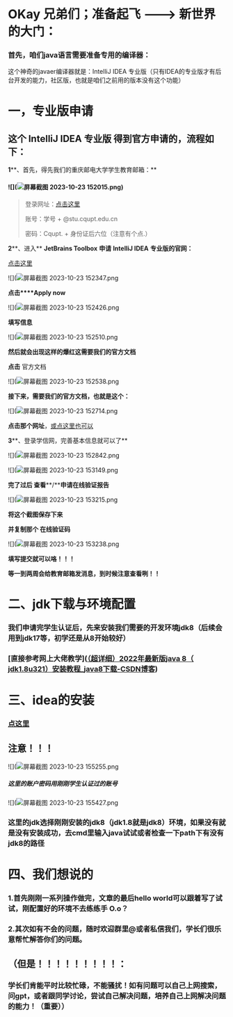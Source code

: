 # **OKay** **兄弟们；准备起飞** **--->** **新世界的大门：**

### 首先，咱们java语言需要准备专用的编译器：

这个神奇的javaer编译器就是：IntelliJ IDEA 专业版（只有IDEA的专业版才有后台开发的能力，社区版，也就是咱们之前用的版本没有这个功能）

# 一，专业版申请

## 这个 IntelliJ IDEA 专业版 得到官方申请的，流程如下：

**1****、首先，得先我们的重庆邮电大学学生教育邮箱：**

#### ![](![屏幕截图 2023-10-23 152015.png](resource.pic%2F%C6%C1%C4%BB%BD%D8%CD%BC%202023-10-23%20152015.png))

> 登录网址：[点击这里](https://mail.cqupt.edu.cn/)
>
> 账号：学号 + @stu.cqupt.edu.cn
>
> 密码：Cqupt. + 身份证后六位（注意有个点.）

**2****、进入** **JetBrains Toolbox** **申请** **IntelliJ IDEA** **专业版的官网：**

[点击这里](https://www.jetbrains.com/community/education/#students)

![](![屏幕截图 2023-10-23 152347.png](resource.pic%2F%C6%C1%C4%BB%BD%D8%CD%BC%202023-10-23%20152347.png)

**点击****Apply now**

![](![屏幕截图 2023-10-23 152426.png](resource.pic%2F%C6%C1%C4%BB%BD%D8%CD%BC%202023-10-23%20152426.png)

**填写信息**

![](![屏幕截图 2023-10-23 152510.png](resource.pic%2F%C6%C1%C4%BB%BD%D8%CD%BC%202023-10-23%20152510.png)

**然后就会出现这样的爆红这需要我们的官方文档**

**点击** 官方文档

![](![屏幕截图 2023-10-23 152538.png](resource.pic%2F%C6%C1%C4%BB%BD%D8%CD%BC%202023-10-23%20152538.png)

**接下来，需要我们的官方文档，也就是这个：**

![](![屏幕截图 2023-10-23 152714.png](resource.pic%2F%C6%C1%C4%BB%BD%D8%CD%BC%202023-10-23%20152714.png)

**点击那个网址**，[或点这里也可以](https://www.chsi.com.cn/)

**3****、登录学信网，完善基本信息就可以了**

![](![屏幕截图 2023-10-23 152842.png](resource.pic%2F%C6%C1%C4%BB%BD%D8%CD%BC%202023-10-23%20152842.png)

![](![屏幕截图 2023-10-23 153149.png](resource.pic%2F%C6%C1%C4%BB%BD%D8%CD%BC%202023-10-23%20153149.png)

**完了过后 查看****/****申请在线验证报告**

![](![屏幕截图 2023-10-23 153215.png](resource.pic%2F%C6%C1%C4%BB%BD%D8%CD%BC%202023-10-23%20153215.png)

**将这个截图保存下来**

**并复制那个 在线验证码**

![](![屏幕截图 2023-10-23 153238.png](resource.pic%2F%C6%C1%C4%BB%BD%D8%CD%BC%202023-10-23%20153238.png)

**填写提交就可以咯！！！**

**等一到两周会给教育邮箱发消息，到时候注意查看咧！！**

# 二、jdk下载与环境配置

### 我们申请完学生认证后，先来安装我们需要的开发环境jdk8（后续会用到jdk17等，初学还是从8开始较好）

### [直接参考网上大佬教学]([（超详细）2022年最新版java 8（ jdk1.8u321）安装教程_java8下载-CSDN博客](https://blog.csdn.net/JunLeon/article/details/122623465?ops_request_misc=%7B%22request%5Fid%22%3A%22169804197816800182739517%22%2C%22scm%22%3A%2220140713.130102334..%22%7D&request_id=169804197816800182739517&biz_id=0&utm_medium=distribute.pc_search_result.none-task-blog-2~all~top_positive~default-1-122623465-null-null.142^v96^pc_search_result_base7&utm_term=jdk8&spm=1018.2226.3001.4187))



# 三、idea的安装

### [点这里](https://blog.csdn.net/weixin_44778232/article/details/128506296?ops_request_misc=&request_id=&biz_id=102&utm_term=idea%E5%AE%89%E8%A3%85&utm_medium=distribute.pc_search_result.none-task-blog-2~all~sobaiduweb~default-6-128506296.142^v96^pc_search_result_base7&spm=1018.2226.3001.4187)

## 注意！！！

![](![屏幕截图 2023-10-23 155255.png](resource.pic%2F%C6%C1%C4%BB%BD%D8%CD%BC%202023-10-23%20155255.png)

##### 这里的账户密码用刚刚学生认证过的账号

![](![屏幕截图 2023-10-23 155427.png](resource.pic%2F%C6%C1%C4%BB%BD%D8%CD%BC%202023-10-23%20155427.png)

### 这里的jdk选择刚刚安装的jdk8（jdk1.8就是jdk8）环境，如果没有就是没有安装成功，去cmd里输入java试试或者检查一下path下有没有jdk8的路径

# 四、我们想说的

### 1.首先刚刚一系列操作做完，文章的最后hello world可以跟着写了试试，刚配置好的环境不去练练手 O.o？

### 2.其次如有不会的问题，随时欢迎群里@或者私信我们，学长们很乐意帮忙解答你们的问题。

## （但是！！！！！！！！！：

### 学长们肯能平时比较忙碌，不能骚扰！如有问题可以自己上网搜索，问gpt，或者跟同学讨论，尝试自己解决问题，培养自己上网解决问题的能力！（重要））

